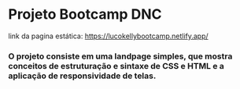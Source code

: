 # Projeto Bootcamp DNC

link da pagina estática: https://lucokellybootcamp.netlify.app/

### O projeto consiste em uma landpage simples, que mostra conceitos de estruturação e sintaxe de CSS e HTML e a aplicação de responsividade de telas.
